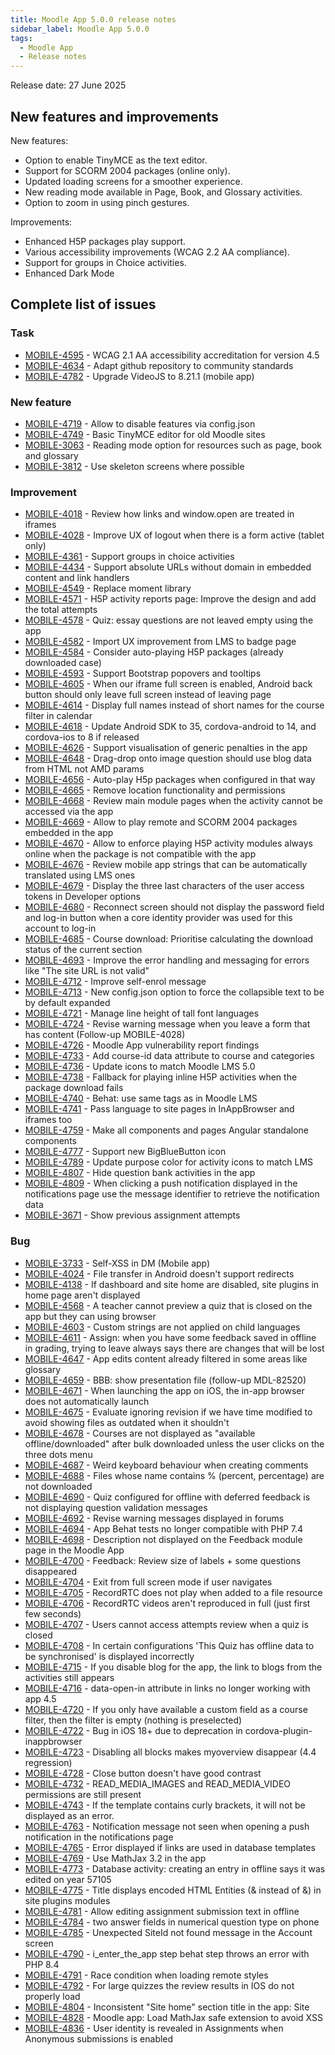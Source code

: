 ```yaml
---
title: Moodle App 5.0.0 release notes
sidebar_label: Moodle App 5.0.0
tags:
  - Moodle App
  - Release notes
---
```


Release date: 27 June 2025

## New features and improvements

New features:

- Option to enable TinyMCE as the text editor.
- Support for SCORM 2004 packages (online only).
- Updated loading screens for a smoother experience.
- New reading mode available in Page, Book, and Glossary activities.
- Option to zoom in using pinch gestures.

Improvements:

- Enhanced H5P packages play support.
- Various accessibility improvements (WCAG 2.2 AA compliance).
- Support for groups in Choice activities.
- Enhanced Dark Mode

## Complete list of issues

### Task

- [MOBILE-4595](https://moodle.atlassian.net/browse/MOBILE-4595) - WCAG 2.1 AA accessibility accreditation for version 4.5
- [MOBILE-4634](https://moodle.atlassian.net/browse/MOBILE-4634) - Adapt github repository to community standards
- [MOBILE-4782](https://moodle.atlassian.net/browse/MOBILE-4782) - Upgrade VideoJS to 8.21.1 (mobile app)

### New feature

- [MOBILE-4719](https://moodle.atlassian.net/browse/MOBILE-4719) - Allow to disable features via config.json
- [MOBILE-4749](https://moodle.atlassian.net/browse/MOBILE-4749) - Basic TinyMCE editor for old Moodle sites
- [MOBILE-3063](https://moodle.atlassian.net/browse/MOBILE-3063) - Reading mode option for resources such as page, book and glossary
- [MOBILE-3812](https://moodle.atlassian.net/browse/MOBILE-3812) - Use skeleton screens where possible

### Improvement

- [MOBILE-4018](https://moodle.atlassian.net/browse/MOBILE-4018) - Review how links and window.open are treated in iframes
- [MOBILE-4028](https://moodle.atlassian.net/browse/MOBILE-4028) - Improve UX of logout when there is a form active (tablet only)
- [MOBILE-4361](https://moodle.atlassian.net/browse/MOBILE-4361) - Support groups in choice activities
- [MOBILE-4434](https://moodle.atlassian.net/browse/MOBILE-4434) - Support absolute URLs without domain in embedded content and link handlers
- [MOBILE-4549](https://moodle.atlassian.net/browse/MOBILE-4549) - Replace moment library
- [MOBILE-4571](https://moodle.atlassian.net/browse/MOBILE-4571) - H5P activity reports page: Improve the design and add the total attempts
- [MOBILE-4578](https://moodle.atlassian.net/browse/MOBILE-4578) - Quiz: essay questions are not leaved empty using the app
- [MOBILE-4582](https://moodle.atlassian.net/browse/MOBILE-4582) - Import UX improvement from LMS to badge page
- [MOBILE-4584](https://moodle.atlassian.net/browse/MOBILE-4584) - Consider auto-playing H5P packages (already downloaded case)
- [MOBILE-4593](https://moodle.atlassian.net/browse/MOBILE-4593) - Support Bootstrap popovers and tooltips
- [MOBILE-4605](https://moodle.atlassian.net/browse/MOBILE-4605) - When our iframe full screen is enabled, Android back button should only leave full screen instead of leaving page
- [MOBILE-4614](https://moodle.atlassian.net/browse/MOBILE-4614) - Display full names instead of short names for the course filter in calendar
- [MOBILE-4618](https://moodle.atlassian.net/browse/MOBILE-4618) - Update Android SDK to 35, cordova-android to 14, and cordova-ios to 8 if released
- [MOBILE-4626](https://moodle.atlassian.net/browse/MOBILE-4626) - Support visualisation of generic penalties in the app
- [MOBILE-4648](https://moodle.atlassian.net/browse/MOBILE-4648) - Drag-drop onto image question should use blog data from HTML not AMD params
- [MOBILE-4656](https://moodle.atlassian.net/browse/MOBILE-4656) - Auto-play H5p packages when configured in that way
- [MOBILE-4665](https://moodle.atlassian.net/browse/MOBILE-4665) - Remove location functionality and permissions
- [MOBILE-4668](https://moodle.atlassian.net/browse/MOBILE-4668) - Review main module pages when the activity cannot be accessed via the app
- [MOBILE-4669](https://moodle.atlassian.net/browse/MOBILE-4669) - Allow to play remote and SCORM 2004 packages embedded in the app
- [MOBILE-4670](https://moodle.atlassian.net/browse/MOBILE-4670) - Allow to enforce playing H5P activity modules always online when the package is not compatible with the app
- [MOBILE-4676](https://moodle.atlassian.net/browse/MOBILE-4676) - Review mobile app strings that can be automatically translated using LMS ones
- [MOBILE-4679](https://moodle.atlassian.net/browse/MOBILE-4679) - Display the three last characters of the user access tokens in Developer options
- [MOBILE-4680](https://moodle.atlassian.net/browse/MOBILE-4680) - Reconnect screen should not display the password field and log-in button when a core identity provider was used for this account to log-in
- [MOBILE-4685](https://moodle.atlassian.net/browse/MOBILE-4685) - Course download: Prioritise calculating the download status of the current section
- [MOBILE-4693](https://moodle.atlassian.net/browse/MOBILE-4693) - Improve the error handling and messaging for errors like "The site URL is not valid"
- [MOBILE-4712](https://moodle.atlassian.net/browse/MOBILE-4712) - Improve self-enrol message
- [MOBILE-4713](https://moodle.atlassian.net/browse/MOBILE-4713) - New config.json option to force the collapsible text to be by default expanded
- [MOBILE-4721](https://moodle.atlassian.net/browse/MOBILE-4721) - Manage line height of tall font languages
- [MOBILE-4724](https://moodle.atlassian.net/browse/MOBILE-4724) - Revise warning message when you leave a form that has content (Follow-up MOBILE-4028)
- [MOBILE-4726](https://moodle.atlassian.net/browse/MOBILE-4726) - Moodle App vulnerability report findings
- [MOBILE-4733](https://moodle.atlassian.net/browse/MOBILE-4733) - Add course-id data attribute to course and categories
- [MOBILE-4736](https://moodle.atlassian.net/browse/MOBILE-4736) - Update icons to match Moodle LMS 5.0
- [MOBILE-4738](https://moodle.atlassian.net/browse/MOBILE-4738) - Fallback for playing inline H5P activities when the package download fails
- [MOBILE-4740](https://moodle.atlassian.net/browse/MOBILE-4740) - Behat: use same tags as in Moodle LMS
- [MOBILE-4741](https://moodle.atlassian.net/browse/MOBILE-4741) - Pass language to site pages in InAppBrowser and iframes too
- [MOBILE-4759](https://moodle.atlassian.net/browse/MOBILE-4759) - Make all components and pages Angular standalone components
- [MOBILE-4777](https://moodle.atlassian.net/browse/MOBILE-4777) - Support new BigBlueButton icon
- [MOBILE-4789](https://moodle.atlassian.net/browse/MOBILE-4789) - Update purpose color for activity icons to match LMS
- [MOBILE-4807](https://moodle.atlassian.net/browse/MOBILE-4807) - Hide question bank activities in the app
- [MOBILE-4809](https://moodle.atlassian.net/browse/MOBILE-4809) - When clicking a push notification displayed in the notifications page use the message identifier to retrieve the notification data
- [MOBILE-3671](https://moodle.atlassian.net/browse/MOBILE-3671) - Show previous assignment attempts

### Bug

- [MOBILE-3733](https://moodle.atlassian.net/browse/MOBILE-3733) - Self-XSS in DM (Mobile app)
- [MOBILE-4024](https://moodle.atlassian.net/browse/MOBILE-4024) - File transfer in Android doesn't support redirects
- [MOBILE-4138](https://moodle.atlassian.net/browse/MOBILE-4138) - If dashboard and site home are disabled, site plugins in home page aren't displayed
- [MOBILE-4568](https://moodle.atlassian.net/browse/MOBILE-4568) - A teacher cannot preview a quiz that is closed on the app but they can using browser
- [MOBILE-4603](https://moodle.atlassian.net/browse/MOBILE-4603) - Custom strings are not applied on child languages
- [MOBILE-4611](https://moodle.atlassian.net/browse/MOBILE-4611) - Assign: when you have some feedback saved in offline in grading, trying to leave always says there are changes that will be lost
- [MOBILE-4647](https://moodle.atlassian.net/browse/MOBILE-4647) - App edits content already filtered in some areas like glossary
- [MOBILE-4659](https://moodle.atlassian.net/browse/MOBILE-4659) - BBB: show presentation file (follow-up MDL-82520)
- [MOBILE-4671](https://moodle.atlassian.net/browse/MOBILE-4671) - When launching the app on iOS, the in-app browser does not automatically launch
- [MOBILE-4675](https://moodle.atlassian.net/browse/MOBILE-4675) - Evaluate ignoring revision if we have time modified to avoid showing files as outdated when it shouldn't
- [MOBILE-4678](https://moodle.atlassian.net/browse/MOBILE-4678) - Courses are not displayed as "available offline/downloaded" after bulk downloaded unless the user clicks on the three dots menu
- [MOBILE-4687](https://moodle.atlassian.net/browse/MOBILE-4687) - Weird keyboard behaviour when creating comments
- [MOBILE-4688](https://moodle.atlassian.net/browse/MOBILE-4688) - Files whose name contains % (percent, percentage) are not downloaded
- [MOBILE-4690](https://moodle.atlassian.net/browse/MOBILE-4690) - Quiz configured for offline with deferred feedback is not displaying question validation messages
- [MOBILE-4692](https://moodle.atlassian.net/browse/MOBILE-4692) - Revise warning messages displayed in forums
- [MOBILE-4694](https://moodle.atlassian.net/browse/MOBILE-4694) - App Behat tests no longer compatible with PHP 7.4
- [MOBILE-4698](https://moodle.atlassian.net/browse/MOBILE-4698) - Description not displayed on the Feedback module page in the Moodle App
- [MOBILE-4700](https://moodle.atlassian.net/browse/MOBILE-4700) - Feedback: Review size of labels + some questions disappeared
- [MOBILE-4704](https://moodle.atlassian.net/browse/MOBILE-4704) - Exit from full screen mode if user navigates
- [MOBILE-4705](https://moodle.atlassian.net/browse/MOBILE-4705) - RecordRTC does not play when added to a file resource
- [MOBILE-4706](https://moodle.atlassian.net/browse/MOBILE-4706) - RecordRTC videos aren't reproduced in full (just first few seconds)
- [MOBILE-4707](https://moodle.atlassian.net/browse/MOBILE-4707) - Users cannot access attempts review when a quiz is closed
- [MOBILE-4708](https://moodle.atlassian.net/browse/MOBILE-4708) - In certain configurations 'This Quiz has offline data to be synchronised' is displayed incorrectly
- [MOBILE-4715](https://moodle.atlassian.net/browse/MOBILE-4715) - If you disable blog for the app, the link to blogs from the activities still appears
- [MOBILE-4716](https://moodle.atlassian.net/browse/MOBILE-4716) - data-open-in attribute in links no longer working with app 4.5
- [MOBILE-4720](https://moodle.atlassian.net/browse/MOBILE-4720) - If you only have available a custom field as a course filter, then the filter is empty (nothing is preselected)
- [MOBILE-4722](https://moodle.atlassian.net/browse/MOBILE-4722) - Bug in iOS 18+ due to deprecation in cordova-plugin-inappbrowser
- [MOBILE-4723](https://moodle.atlassian.net/browse/MOBILE-4723) - Disabling all blocks makes myoverview disappear (4.4 regression)
- [MOBILE-4728](https://moodle.atlassian.net/browse/MOBILE-4728) - Close button doesn't have good contrast
- [MOBILE-4732](https://moodle.atlassian.net/browse/MOBILE-4732) - READ_MEDIA_IMAGES and READ_MEDIA_VIDEO permissions are still present
- [MOBILE-4743](https://moodle.atlassian.net/browse/MOBILE-4743) - If the template contains curly brackets, it will not be displayed as an error.
- [MOBILE-4763](https://moodle.atlassian.net/browse/MOBILE-4763) - Notification message not seen when opening a push notification in the notifications page
- [MOBILE-4765](https://moodle.atlassian.net/browse/MOBILE-4765) - Error displayed if links are used in database templates
- [MOBILE-4769](https://moodle.atlassian.net/browse/MOBILE-4769) - Use MathJax 3.2 in the app
- [MOBILE-4773](https://moodle.atlassian.net/browse/MOBILE-4773) - Database activity: creating an entry in offline says it was edited on year 57105
- [MOBILE-4775](https://moodle.atlassian.net/browse/MOBILE-4775) - Title displays encoded HTML Entities (&amp; instead of &) in site plugins modules
- [MOBILE-4781](https://moodle.atlassian.net/browse/MOBILE-4781) - Allow editing assignment submission text in offline
- [MOBILE-4784](https://moodle.atlassian.net/browse/MOBILE-4784) - two answer fields in numerical question type on phone
- [MOBILE-4785](https://moodle.atlassian.net/browse/MOBILE-4785) - Unexpected SiteId not found message in the Account screen
- [MOBILE-4790](https://moodle.atlassian.net/browse/MOBILE-4790) - i_enter_the_app step behat step throws an error with PHP 8.4
- [MOBILE-4791](https://moodle.atlassian.net/browse/MOBILE-4791) - Race condition when loading remote styles
- [MOBILE-4792](https://moodle.atlassian.net/browse/MOBILE-4792) - For large quizzes the review results in IOS do not properly load
- [MOBILE-4804](https://moodle.atlassian.net/browse/MOBILE-4804) - Inconsistent "Site home" section title in the app: Site
- [MOBILE-4828](https://moodle.atlassian.net/browse/MOBILE-4828) - Moodle app: Load MathJax safe extension to avoid XSS
- [MOBILE-4836](https://moodle.atlassian.net/browse/MOBILE-4836) - User identity is revealed in Assignments when Anonymous submissions is enabled
